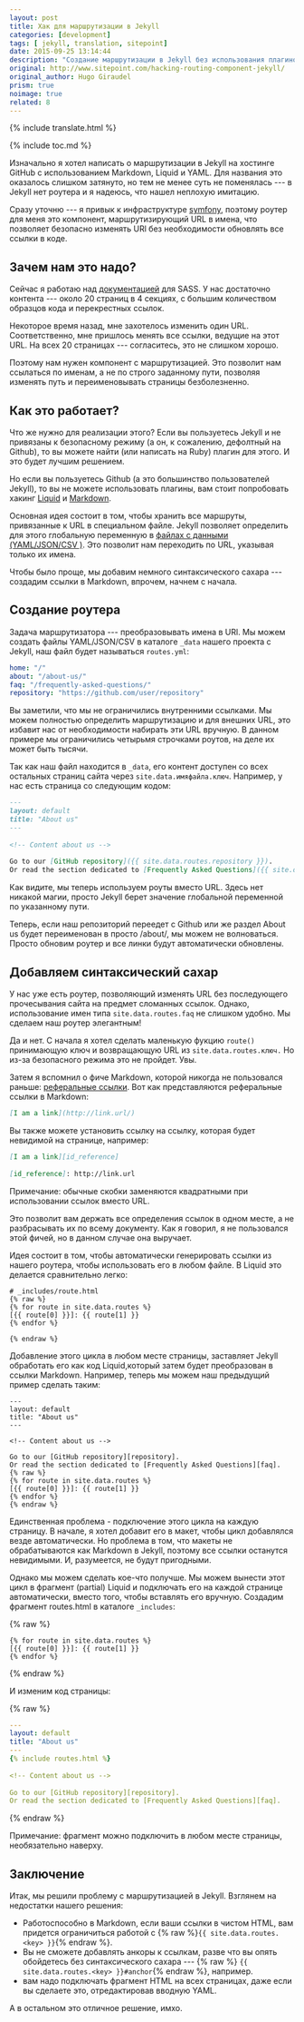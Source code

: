 ```yaml
---
layout: post
title: Хак для маршрутизации в Jekyll
categories: [development]
tags: [ jekyll, translation, sitepoint]
date: 2015-09-25 13:14:44
description: "Создание маршрутизации в Jekyll без использования плагинов, с помощью файлов с данными и markdown."
original: http://www.sitepoint.com/hacking-routing-component-jekyll/
original_author: Hugo Giraudel
prism: true
noimage: true
related: 8
---
```

{% include translate.html %}

{% include toc.md %}

Изначально я хотел написать о маршрутизации в Jekyll на хостинге  GitHub с использованием  Markdown, Liquid и YAML. Для названия это оказалось слишком затянуто, но тем не менее суть не поменялась --- в Jekyll нет роутера и я надеюсь, что нашел неплохую имитацию.

Сразу уточню --- я привык к инфраструктуре [symfony](http://symfony.com/), поэтому роутер для меня это компонент, маршрутизирующий URL в имена, что позволяет безопасно изменять URl без необходимости обновлять все ссылки в коде.


## Зачем нам это надо?


Сейчас я работаю над [документацией](http://sassdoc.com/) для SASS. У нас достаточно контента --- около 20 страниц в 4 секциях, с большим количеством образцов кода и перекрестных ссылок.

Некоторое время назад, мне захотелось изменить один URL. Соответственно, мне пришлось менять все ссылки, ведущие на этот URL. На всех 20 страницах --- согласитесь, это не слишком хорошо.

Поэтому нам нужен компонент с маршрутизацией. Это позволит нам ссылаться по именам, а не по строго заданному пути, позволяя изменять путь и переименовывать  страницы безболезненно.

## Как это работает?

Что же нужно для реализации этого? Если вы пользуетесь Jekyll и не привязаны к безопасному режиму (а он, к сожалению, дефолтный на Github), то вы можете найти (или написать на Ruby) плагин для этого. И это будет лучшим решением.

Но если вы пользуетесь Github (а это большинство пользователей Jekyll), то вы не можете использовать  плагины, вам стоит попробовать хакинг [Liquid](http://docs.shopify.com/themes/liquid-documentation/basics) и [Markdown](http://daringfireball.net/projects/markdown/).

Основная идея состоит в том, чтобы хранить все маршруты, привязанные к URL в специальном файле. Jekyll позволяет определить для этого глобальную переменную в [файлах с данными (YAML/JSON/CSV )](/documentation/14_data_files.html). Это позволит нам переходить по URL, указывая только их имена.

Чтобы было проще, мы добавим немного синтаксического сахара --- создадим ссылки в Markdown, впрочем, начнем с начала.

		
## Создание роутера

Задача маршрутизатора --- преобразовывать имена в URl. Мы можем создать файлы YAML/JSON/CSV в каталоге `_data`  нашего проекта с Jekyll, наш файл будет называться `routes.yml`:

```yaml
home: "/"
about: "/about-us/"
faq: "/frequently-asked-questions/"
repository: "https://github.com/user/repository"
```

Вы заметили, что мы не ограничились внутренними ссылками. Мы можем полностью определить маршрутизацию и для внешних URL, это избавит нас от необходимости набирать эти URL вручную. В данном примере мы ограничились четырьмя строчками роутов, на деле их может быть тысячи.

Так как наш файл находится в `_data`, его контент доступен со всех остальных страниц сайта через `site.data.имяфайла.ключ`. Например, у нас есть страница со следующим кодом:

```markdown
---
layout: default
title: "About us"
---
 
<!-- Content about us -->
 
Go to our [GitHub repository]({{ site.data.routes.repository }}).
Or read the section dedicated to [Frequently Asked Questions]({{ site.data.routes.faq }}).
```

Как видите, мы теперь используем роуты вместо URL. Здесь нет никакой магии, просто Jekyll берет значение глобальной переменной по указанному пути.

Теперь, если наш репозиторий переедет с Github или же раздел About us будет переименован в  просто /about/, мы можем не волноваться. Просто обновим роутер и все линки будут автоматически обновлены.


## Добавляем синтаксический сахар

У нас уже есть роутер, позволяющий изменять URL без последующего прочесывания сайта на предмет сломанных ссылок. Однако, использование имен типа `site.data.routes.faq` не слишком удобно. Мы сделаем наш роутер элегантным!

Да и нет. С начала я хотел сделать маленькую фукцию `route()` принимающую ключ и возвращающую URL из `site.data.routes.ключ.` Но из-за безопасного режима это не пройдет. Увы.

Затем я вспомнил о фиче Markdown, которой никогда не пользовался раньше: [реферальные ссылки](http://daringfireball.net/projects/markdown/syntax#link). Вот как представляются реферальные ссылки в Markdown:

```markdown
[I am a link](http://link.url/)
```

Вы также можете установить ссылку на ссылку, которая будет невидимой на странице, например:

```markdown
[I am a link][id_reference]
 
​[id_reference]: http://link.url
```

Примечание: обычные скобки заменяются квадратными при использовании ссылок вместо URL.

Это позволит вам держать все определения ссылок в одном месте, а не разбрасывать их по всему документу. Как я говорил, я не пользовался этой фичей, но в данном случае она выручает.

Идея состоит в том, чтобы автоматически генерировать ссылки из нашего роутера, чтобы использовать его в любом файле. В Liquid это делается сравнительно легко:


```liquid
# _includes/route.html
{% raw %}
{% for route in site.data.routes %}
[{{ route[0] }}]: {{ route[1] }}
{% endfor %}

{% endraw %}
```

Добавление этого цикла в любом месте страницы, заставляет Jekyll обработать его как код Liquid,который затем будет преобразован в ссылки Markdown. Например, теперь мы можем наш предыдущий пример сделать таким:


```liquid
---
layout: default
title: "About us"
---
 
<!-- Content about us -->
 
Go to our [GitHub repository][repository].
Or read the section dedicated to [Frequently Asked Questions][faq].
{% raw %}
{% for route in site.data.routes %}
[{{ route[0] }}]: {{ route[1] }}
{% endfor %}
{% endraw %}
```


Единственная проблема - подключение этого цикла на каждую страницу.  В начале, я хотел добавит его в макет, чтобы цикл добавлялся везде автоматически. Но проблема в том, что макеты не обрабатываются как Markdown в Jekyll, поэтому все ссылки останутся невидимыми. И, разумеется, не будут пригодными.

Однако мы можем сделать кое-что получше. Мы можем вынести этот цикл в фрагмент (partial)  Liquid  и подключать его на каждой странице автоматически, вместо того, чтобы вставлять его вручную. Создадим фрагмент routes.html в каталоге `_includes`:

{% raw %}
```liquid
{% for route in site.data.routes %}
[{{ route[0] }}]: {{ route[1] }}
{% endfor %}
```
{% endraw %}

И изменим код страницы:

{% raw %}
```yaml
---
layout: default
title: "About us"
---
{% include routes.html %}
 
<!-- Content about us -->
 
Go to our [GitHub repository][repository].
Or read the section dedicated to [Frequently Asked Questions][faq].
```
{% endraw %}

Примечание: фрагмент можно подключить в любом месте страницы, необязательно наверху.

		
## Заключение


Итак, мы решили проблему с маршрутизацией в Jekyll. Взглянем на недостатки нашего решения:

- Работоспособно в Markdown, если ваши ссылки в чистом HTML, вам придется ограничиться работой с {% raw %}`{{ site.data.routes.<key> }}`{% endraw %}.
- Вы не сможете добавлять анкоры к ссылкам, разве что вы опять обойдетесь без синтаксического сахара --- {% raw %} `{{ site.data.routes.<key> }}#anchor`{% endraw %}, например.
- вам надо подключать фрагмент HTML  на всех страницах, даже если вы сделаете это, отредактировав вводную YAML.

А в остальном это отличное решение, имхо.
